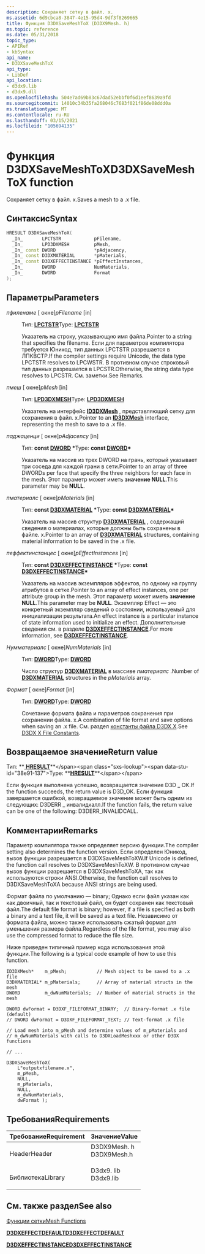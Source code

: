 ```yaml
---
description: Сохраняет сетку в файл. x.
ms.assetid: 6d9cbca8-3847-4e15-95d4-9df3f8269665
title: Функция D3DXSaveMeshToX (D3DX9Mesh. h)
ms.topic: reference
ms.date: 05/31/2018
topic_type:
- APIRef
- kbSyntax
api_name:
- D3DXSaveMeshToX
api_type:
- LibDef
api_location:
- d3dx9.lib
- d3dx9.dll
ms.openlocfilehash: 504e7ad69b83c67dad52ebbf0f6d1eef8639a9fd
ms.sourcegitcommit: 14010c34b35fa268046c7683f021f86de08ddd0a
ms.translationtype: MT
ms.contentlocale: ru-RU
ms.lasthandoff: 03/15/2021
ms.locfileid: "105694135"
---
```

# <a name="d3dxsavemeshtox-function"></a><span data-ttu-id="38e91-103">Функция D3DXSaveMeshToX</span><span class="sxs-lookup"><span data-stu-id="38e91-103">D3DXSaveMeshToX function</span></span>

<span data-ttu-id="38e91-104">Сохраняет сетку в файл. x.</span><span class="sxs-lookup"><span data-stu-id="38e91-104">Saves a mesh to a .x file.</span></span>

## <a name="syntax"></a><span data-ttu-id="38e91-105">Синтаксис</span><span class="sxs-lookup"><span data-stu-id="38e91-105">Syntax</span></span>


```C++
HRESULT D3DXSaveMeshToX(
  _In_       LPCTSTR            pFilename,
  _In_       LPD3DXMESH         pMesh,
  _In_ const DWORD              *pAdjacency,
  _In_ const D3DXMATERIAL       *pMaterials,
  _In_ const D3DXEFFECTINSTANCE *pEffectInstances,
  _In_       DWORD              NumMaterials,
  _In_       DWORD              Format
);
```



## <a name="parameters"></a><span data-ttu-id="38e91-106">Параметры</span><span class="sxs-lookup"><span data-stu-id="38e91-106">Parameters</span></span>

<dl> <dt>

<span data-ttu-id="38e91-107">*пфиленаме* \[ окне\]</span><span class="sxs-lookup"><span data-stu-id="38e91-107">*pFilename* \[in\]</span></span>
</dt> <dd>

<span data-ttu-id="38e91-108">Тип: **[ **LPCTSTR**](../winprog/windows-data-types.md)**</span><span class="sxs-lookup"><span data-stu-id="38e91-108">Type: **[**LPCTSTR**](../winprog/windows-data-types.md)**</span></span>

<span data-ttu-id="38e91-109">Указатель на строку, указывающую имя файла.</span><span class="sxs-lookup"><span data-stu-id="38e91-109">Pointer to a string that specifies the filename.</span></span> <span data-ttu-id="38e91-110">Если для параметров компилятора требуется Юникод, тип данных LPCTSTR разрешается в ЛПКВСТР.</span><span class="sxs-lookup"><span data-stu-id="38e91-110">If the compiler settings require Unicode, the data type LPCTSTR resolves to LPCWSTR.</span></span> <span data-ttu-id="38e91-111">В противном случае строковый тип данных разрешается в LPCSTR.</span><span class="sxs-lookup"><span data-stu-id="38e91-111">Otherwise, the string data type resolves to LPCSTR.</span></span> <span data-ttu-id="38e91-112">См. заметки.</span><span class="sxs-lookup"><span data-stu-id="38e91-112">See Remarks.</span></span>

</dd> <dt>

<span data-ttu-id="38e91-113">*пмеш* \[ окне\]</span><span class="sxs-lookup"><span data-stu-id="38e91-113">*pMesh* \[in\]</span></span>
</dt> <dd>

<span data-ttu-id="38e91-114">Тип: **[ **LPD3DXMESH**](id3dxmesh.md)**</span><span class="sxs-lookup"><span data-stu-id="38e91-114">Type: **[**LPD3DXMESH**](id3dxmesh.md)**</span></span>

<span data-ttu-id="38e91-115">Указатель на интерфейс [**ID3DXMesh**](id3dxmesh.md) , представляющий сетку для сохранения в файл. x.</span><span class="sxs-lookup"><span data-stu-id="38e91-115">Pointer to an [**ID3DXMesh**](id3dxmesh.md) interface, representing the mesh to save to a .x file.</span></span>

</dd> <dt>

<span data-ttu-id="38e91-116">*паджаценци* \[ окне\]</span><span class="sxs-lookup"><span data-stu-id="38e91-116">*pAdjacency* \[in\]</span></span>
</dt> <dd>

<span data-ttu-id="38e91-117">Тип: **const [**DWORD**](../winprog/windows-data-types.md) \***</span><span class="sxs-lookup"><span data-stu-id="38e91-117">Type: **const [**DWORD**](../winprog/windows-data-types.md)\***</span></span>

<span data-ttu-id="38e91-118">Указатель на массив из трех DWORD на грань, который указывает три соседа для каждой грани в сети.</span><span class="sxs-lookup"><span data-stu-id="38e91-118">Pointer to an array of three DWORDs per face that specify the three neighbors for each face in the mesh.</span></span> <span data-ttu-id="38e91-119">Этот параметр может иметь **значение NULL**.</span><span class="sxs-lookup"><span data-stu-id="38e91-119">This parameter may be **NULL**.</span></span>

</dd> <dt>

<span data-ttu-id="38e91-120">*пматериалс* \[ окне\]</span><span class="sxs-lookup"><span data-stu-id="38e91-120">*pMaterials* \[in\]</span></span>
</dt> <dd>

<span data-ttu-id="38e91-121">Тип: **const [**D3DXMATERIAL**](d3dxmaterial.md) \***</span><span class="sxs-lookup"><span data-stu-id="38e91-121">Type: **const [**D3DXMATERIAL**](d3dxmaterial.md)\***</span></span>

<span data-ttu-id="38e91-122">Указатель на массив структур [**D3DXMATERIAL**](d3dxmaterial.md) , содержащий сведения о материалах, которые должны быть сохранены в файле. x.</span><span class="sxs-lookup"><span data-stu-id="38e91-122">Pointer to an array of [**D3DXMATERIAL**](d3dxmaterial.md) structures, containing material information to be saved in the .x file.</span></span>

</dd> <dt>

<span data-ttu-id="38e91-123">*пеффектинстанцес* \[ окне\]</span><span class="sxs-lookup"><span data-stu-id="38e91-123">*pEffectInstances* \[in\]</span></span>
</dt> <dd>

<span data-ttu-id="38e91-124">Тип: **const [**D3DXEFFECTINSTANCE**](d3dxeffectinstance.md) \***</span><span class="sxs-lookup"><span data-stu-id="38e91-124">Type: **const [**D3DXEFFECTINSTANCE**](d3dxeffectinstance.md)\***</span></span>

<span data-ttu-id="38e91-125">Указатель на массив экземпляров эффектов, по одному на группу атрибутов в сетке.</span><span class="sxs-lookup"><span data-stu-id="38e91-125">Pointer to an array of effect instances, one per attribute group in the mesh.</span></span> <span data-ttu-id="38e91-126">Этот параметр может иметь **значение NULL**.</span><span class="sxs-lookup"><span data-stu-id="38e91-126">This parameter may be **NULL**.</span></span> <span data-ttu-id="38e91-127">Экземпляр Effect — это конкретный экземпляр сведений о состоянии, используемый для инициализации результата.</span><span class="sxs-lookup"><span data-stu-id="38e91-127">An effect instance is a particular instance of state information used to initialize an effect.</span></span> <span data-ttu-id="38e91-128">Дополнительные сведения см. в разделе [**D3DXEFFECTINSTANCE**](d3dxeffectinstance.md).</span><span class="sxs-lookup"><span data-stu-id="38e91-128">For more information, see [**D3DXEFFECTINSTANCE**](d3dxeffectinstance.md).</span></span>

</dd> <dt>

<span data-ttu-id="38e91-129">*Нумматериалс* \[ окне\]</span><span class="sxs-lookup"><span data-stu-id="38e91-129">*NumMaterials* \[in\]</span></span>
</dt> <dd>

<span data-ttu-id="38e91-130">Тип: **[ **DWORD**](../winprog/windows-data-types.md)**</span><span class="sxs-lookup"><span data-stu-id="38e91-130">Type: **[**DWORD**](../winprog/windows-data-types.md)**</span></span>

<span data-ttu-id="38e91-131">Число структур [**D3DXMATERIAL**](d3dxmaterial.md) в массиве *пматериалс* .</span><span class="sxs-lookup"><span data-stu-id="38e91-131">Number of [**D3DXMATERIAL**](d3dxmaterial.md) structures in the *pMaterials* array.</span></span>

</dd> <dt>

<span data-ttu-id="38e91-132">*Формат* \[ окне\]</span><span class="sxs-lookup"><span data-stu-id="38e91-132">*Format* \[in\]</span></span>
</dt> <dd>

<span data-ttu-id="38e91-133">Тип: **[ **DWORD**](../winprog/windows-data-types.md)**</span><span class="sxs-lookup"><span data-stu-id="38e91-133">Type: **[**DWORD**](../winprog/windows-data-types.md)**</span></span>

<span data-ttu-id="38e91-134">Сочетание формата файла и параметров сохранения при сохранении файла. x.</span><span class="sxs-lookup"><span data-stu-id="38e91-134">A combination of file format and save options when saving an .x file.</span></span> <span data-ttu-id="38e91-135">См. раздел [константы файла D3DX X](dx9-graphics-reference-d3dx-x-file-constants.md).</span><span class="sxs-lookup"><span data-stu-id="38e91-135">See [D3DX X File Constants](dx9-graphics-reference-d3dx-x-file-constants.md).</span></span>

</dd> </dl>

## <a name="return-value"></a><span data-ttu-id="38e91-136">Возвращаемое значение</span><span class="sxs-lookup"><span data-stu-id="38e91-136">Return value</span></span>

<span data-ttu-id="38e91-137">Тип: **[ **HRESULT**](https://msdn.microsoft.com/library/Bb401631(v=MSDN.10).aspx)**</span><span class="sxs-lookup"><span data-stu-id="38e91-137">Type: **[**HRESULT**](https://msdn.microsoft.com/library/Bb401631(v=MSDN.10).aspx)**</span></span>

<span data-ttu-id="38e91-138">Если функция выполнена успешно, возвращается значение D3D \_ ОК.</span><span class="sxs-lookup"><span data-stu-id="38e91-138">If the function succeeds, the return value is D3D\_OK.</span></span> <span data-ttu-id="38e91-139">Если функция завершается ошибкой, возвращаемое значение может быть одним из следующих: D3DERR \_ инвалидкалл.</span><span class="sxs-lookup"><span data-stu-id="38e91-139">If the function fails, the return value can be one of the following: D3DERR\_INVALIDCALL.</span></span>

## <a name="remarks"></a><span data-ttu-id="38e91-140">Комментарии</span><span class="sxs-lookup"><span data-stu-id="38e91-140">Remarks</span></span>

<span data-ttu-id="38e91-141">Параметр компилятора также определяет версию функции.</span><span class="sxs-lookup"><span data-stu-id="38e91-141">The compiler setting also determines the function version.</span></span> <span data-ttu-id="38e91-142">Если определен Юникод, вызов функции разрешается в D3DXSaveMeshToXW.</span><span class="sxs-lookup"><span data-stu-id="38e91-142">If Unicode is defined, the function call resolves to D3DXSaveMeshToXW.</span></span> <span data-ttu-id="38e91-143">В противном случае вызов функции разрешается в D3DXSaveMeshToXA, так как используются строки ANSI.</span><span class="sxs-lookup"><span data-stu-id="38e91-143">Otherwise, the function call resolves to D3DXSaveMeshToXA because ANSI strings are being used.</span></span>

<span data-ttu-id="38e91-144">Формат файла по умолчанию — binary; Однако если файл указан как как двоичный, так и текстовый файл, он будет сохранен как текстовый файл.</span><span class="sxs-lookup"><span data-stu-id="38e91-144">The default file format is binary; however, if a file is specified as both a binary and a text file, it will be saved as a text file.</span></span> <span data-ttu-id="38e91-145">Независимо от формата файла, можно также использовать сжатый формат для уменьшения размера файла.</span><span class="sxs-lookup"><span data-stu-id="38e91-145">Regardless of the file format, you may also use the compressed format to reduce the file size.</span></span>

<span data-ttu-id="38e91-146">Ниже приведен типичный пример кода использования этой функции.</span><span class="sxs-lookup"><span data-stu-id="38e91-146">The following is a typical code example of how to use this function.</span></span>


```
ID3DXMesh*    m_pMesh;           // Mesh object to be saved to a .x file
D3DXMATERIAL* m_pMaterials;      // Array of material structs in the mesh
DWORD         m_dwNumMaterials;  // Number of material structs in the mesh
    
DWORD dwFormat = D3DXF_FILEFORMAT_BINARY;  // Binary-format .x file (default)
// DWORD dwFormat = D3DXF_FILEFORMAT_TEXT; // Text-format .x file
    
// Load mesh into m_pMesh and determine values of m_pMaterials and 
// m_dwNumMaterials with calls to D3DXLoadMeshxxx or other D3DX functions
    
// ...
        
D3DXSaveMeshToX(
    L"outputxfilename.x",
    m_pMesh,
    NULL,
    m_pMaterials,
    NULL,
    m_dwNumMaterials,
    dwFormat );
```



## <a name="requirements"></a><span data-ttu-id="38e91-147">Требования</span><span class="sxs-lookup"><span data-stu-id="38e91-147">Requirements</span></span>



| <span data-ttu-id="38e91-148">Требование</span><span class="sxs-lookup"><span data-stu-id="38e91-148">Requirement</span></span> | <span data-ttu-id="38e91-149">Значение</span><span class="sxs-lookup"><span data-stu-id="38e91-149">Value</span></span> |
|--------------------|----------------------------------------------------------------------------------------|
| <span data-ttu-id="38e91-150">Header</span><span class="sxs-lookup"><span data-stu-id="38e91-150">Header</span></span><br/>  | <dl> <span data-ttu-id="38e91-151"><dt>D3DX9Mesh. h</dt></span><span class="sxs-lookup"><span data-stu-id="38e91-151"><dt>D3DX9Mesh.h</dt></span></span> </dl> |
| <span data-ttu-id="38e91-152">Библиотека</span><span class="sxs-lookup"><span data-stu-id="38e91-152">Library</span></span><br/> | <dl> <span data-ttu-id="38e91-153"><dt>D3dx9. lib</dt></span><span class="sxs-lookup"><span data-stu-id="38e91-153"><dt>D3dx9.lib</dt></span></span> </dl>   |



## <a name="see-also"></a><span data-ttu-id="38e91-154">См. также раздел</span><span class="sxs-lookup"><span data-stu-id="38e91-154">See also</span></span>

<dl> <dt>

[<span data-ttu-id="38e91-155">Функции сетки</span><span class="sxs-lookup"><span data-stu-id="38e91-155">Mesh Functions</span></span>](dx9-graphics-reference-d3dx-functions-mesh.md)
</dt> <dt>

[<span data-ttu-id="38e91-156">**D3DXEFFECTDEFAULT**</span><span class="sxs-lookup"><span data-stu-id="38e91-156">**D3DXEFFECTDEFAULT**</span></span>](d3dxeffectdefault.md)
</dt> <dt>

[<span data-ttu-id="38e91-157">**D3DXEFFECTINSTANCE**</span><span class="sxs-lookup"><span data-stu-id="38e91-157">**D3DXEFFECTINSTANCE**</span></span>](d3dxeffectinstance.md)
</dt> </dl>

 

 
